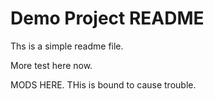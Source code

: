 # Demo Project README

Ths is a simple readme file.

More test here now.

MODS HERE.
THis is bound to cause trouble.